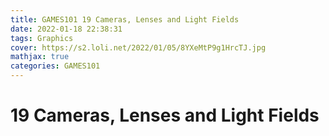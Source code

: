 ```yaml
---
title: GAMES101 19 Cameras, Lenses and Light Fields
date: 2022-01-18 22:38:31
tags: Graphics 
cover: https://s2.loli.net/2022/01/05/8YXeMtP9g1HrcTJ.jpg
mathjax: true
categories: GAMES101
---
```

# 19 Cameras, Lenses and Light Fields
